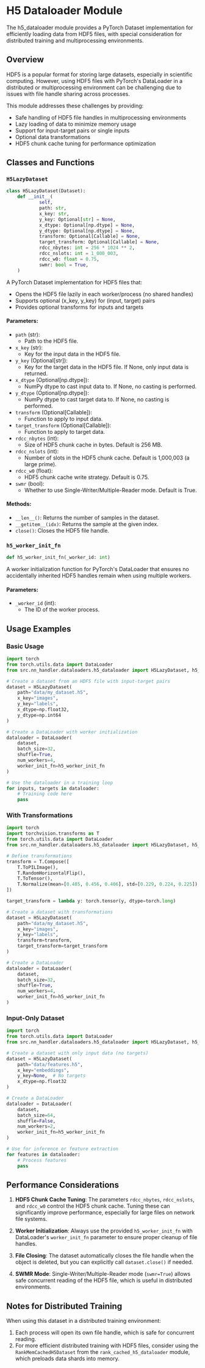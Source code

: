 # H5 Dataloader Module

The h5_dataloader module provides a PyTorch Dataset implementation for efficiently loading data from HDF5 files, with special consideration for distributed training and multiprocessing environments.

## Overview

HDF5 is a popular format for storing large datasets, especially in scientific computing. However, using HDF5 files with PyTorch's DataLoader in a distributed or multiprocessing environment can be challenging due to issues with file handle sharing across processes.

This module addresses these challenges by providing:
- Safe handling of HDF5 file handles in multiprocessing environments
- Lazy loading of data to minimize memory usage
- Support for input-target pairs or single inputs
- Optional data transformations
- HDF5 chunk cache tuning for performance optimization

## Classes and Functions

### `H5LazyDataset`

```python
class H5LazyDataset(Dataset):
    def __init__(
            self,
            path: str,
            x_key: str,
            y_key: Optional[str] = None,
            x_dtype: Optional[np.dtype] = None,
            y_dtype: Optional[np.dtype] = None,
            transform: Optional[Callable] = None,
            target_transform: Optional[Callable] = None,
            rdcc_nbytes: int = 256 * 1024 ** 2,
            rdcc_nslots: int = 1_000_003,
            rdcc_w0: float = 0.75,
            swmr: bool = True,
    )
```

A PyTorch Dataset implementation for HDF5 files that:
- Opens the HDF5 file lazily in each worker/process (no shared handles)
- Supports optional (x_key, y_key) for (input, target) pairs
- Provides optional transforms for inputs and targets

#### Parameters:

* `path` (str):
  * Path to the HDF5 file.
* `x_key` (str):
  * Key for the input data in the HDF5 file.
* `y_key` (Optional[str]):
  * Key for the target data in the HDF5 file. If None, only input data is returned.
* `x_dtype` (Optional[np.dtype]):
  * NumPy dtype to cast input data to. If None, no casting is performed.
* `y_dtype` (Optional[np.dtype]):
  * NumPy dtype to cast target data to. If None, no casting is performed.
* `transform` (Optional[Callable]):
  * Function to apply to input data.
* `target_transform` (Optional[Callable]):
  * Function to apply to target data.
* `rdcc_nbytes` (int):
  * Size of HDF5 chunk cache in bytes. Default is 256 MB.
* `rdcc_nslots` (int):
  * Number of slots in the HDF5 chunk cache. Default is 1,000,003 (a large prime).
* `rdcc_w0` (float):
  * HDF5 chunk cache write strategy. Default is 0.75.
* `swmr` (bool):
  * Whether to use Single-Writer/Multiple-Reader mode. Default is True.

#### Methods:

* `__len__()`: Returns the number of samples in the dataset.
* `__getitem__(idx)`: Returns the sample at the given index.
* `close()`: Closes the HDF5 file handle.

### `h5_worker_init_fn`

```python
def h5_worker_init_fn(_worker_id: int)
```

A worker initialization function for PyTorch's DataLoader that ensures no accidentally inherited HDF5 handles remain when using multiple workers.

#### Parameters:

* `_worker_id` (int):
  * The ID of the worker process.

## Usage Examples

### Basic Usage

```python
import torch
from torch.utils.data import DataLoader
from src.nn_handler.dataloaders.h5_dataloader import H5LazyDataset, h5_worker_init_fn

# Create a dataset from an HDF5 file with input-target pairs
dataset = H5LazyDataset(
    path="data/my_dataset.h5",
    x_key="images",
    y_key="labels",
    x_dtype=np.float32,
    y_dtype=np.int64
)

# Create a DataLoader with worker initialization
dataloader = DataLoader(
    dataset,
    batch_size=32,
    shuffle=True,
    num_workers=4,
    worker_init_fn=h5_worker_init_fn
)

# Use the dataloader in a training loop
for inputs, targets in dataloader:
    # Training code here
    pass
```

### With Transformations

```python
import torch
import torchvision.transforms as T
from torch.utils.data import DataLoader
from src.nn_handler.dataloaders.h5_dataloader import H5LazyDataset, h5_worker_init_fn

# Define transformations
transform = T.Compose([
    T.ToPILImage(),
    T.RandomHorizontalFlip(),
    T.ToTensor(),
    T.Normalize(mean=[0.485, 0.456, 0.406], std=[0.229, 0.224, 0.225])
])

target_transform = lambda y: torch.tensor(y, dtype=torch.long)

# Create a dataset with transformations
dataset = H5LazyDataset(
    path="data/my_dataset.h5",
    x_key="images",
    y_key="labels",
    transform=transform,
    target_transform=target_transform
)

# Create a DataLoader
dataloader = DataLoader(
    dataset,
    batch_size=32,
    shuffle=True,
    num_workers=4,
    worker_init_fn=h5_worker_init_fn
)
```

### Input-Only Dataset

```python
import torch
from torch.utils.data import DataLoader
from src.nn_handler.dataloaders.h5_dataloader import H5LazyDataset, h5_worker_init_fn

# Create a dataset with only input data (no targets)
dataset = H5LazyDataset(
    path="data/features.h5",
    x_key="embeddings",
    y_key=None,  # No targets
    x_dtype=np.float32
)

# Create a DataLoader
dataloader = DataLoader(
    dataset,
    batch_size=64,
    shuffle=False,
    num_workers=2,
    worker_init_fn=h5_worker_init_fn
)

# Use for inference or feature extraction
for features in dataloader:
    # Process features
    pass
```

## Performance Considerations

1. **HDF5 Chunk Cache Tuning**: The parameters `rdcc_nbytes`, `rdcc_nslots`, and `rdcc_w0` control the HDF5 chunk cache. Tuning these can significantly improve performance, especially for large files on network file systems.

2. **Worker Initialization**: Always use the provided `h5_worker_init_fn` with DataLoader's `worker_init_fn` parameter to ensure proper cleanup of file handles.

3. **File Closing**: The dataset automatically closes the file handle when the object is deleted, but you can explicitly call `dataset.close()` if needed.

4. **SWMR Mode**: Single-Writer/Multiple-Reader mode (`swmr=True`) allows safe concurrent reading of the HDF5 file, which is useful in distributed environments.

## Notes for Distributed Training

When using this dataset in a distributed training environment:

1. Each process will open its own file handle, which is safe for concurrent reading.
2. For more efficient distributed training with HDF5 files, consider using the `RankMemCachedH5Dataset` from the `rank_cached_h5_dataloader` module, which preloads data shards into memory.